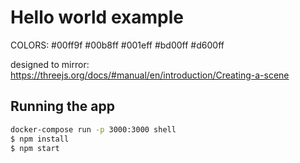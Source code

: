 # Hello world example

COLORS:
#00ff9f
#00b8ff
#001eff
#bd00ff
#d600ff

designed to mirror: https://threejs.org/docs/#manual/en/introduction/Creating-a-scene

## Running the app

```bash
docker-compose run -p 3000:3000 shell
$ npm install
$ npm start
```
